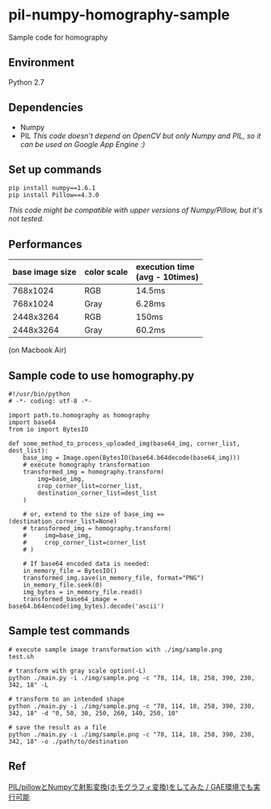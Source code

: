 # pil-numpy-homography-sample
Sample code for homography 

## Environment
Python 2.7  

## Dependencies
- Numpy
- PIL
*This code doesn't depend on OpenCV but only Numpy and PIL, so it can be used on Google App Engine :)*

## Set up commands

```
pip install numpy==1.6.1
pip install Pillow==4.3.0
```
*This code might be compatible with upper versions of Numpy/Pillow, but it's not tested.*

## Performances

| base image size | color scale | execution time<br>(avg - 10times) |
|:------------|:------------|:--------|
| 768x1024 | RGB | 14.5ms |
| 768x1024 | Gray | 6.28ms |
| 2448x3264 | RGB | 150ms |
| 2448x3264 | Gray | 60.2ms |

(on Macbook Air)

## Sample code to use homography.py

```
#!/usr/bin/python
# -*- coding: utf-8 -*-

import path.to.homography as homography
import base64
from io import BytesIO

def some_method_to_process_uploaded_img(base64_img, corner_list, dest_list):
    base_img = Image.open(BytesIO(base64.b64decode(base64_img)))
    # execute homography transformation
    transformed_img = homography.transform(
        img=base_img,
        crop_corner_list=corner_list,
        destination_corner_list=dest_list
    )

    # or, extend to the size of base_img == (destination_corner_list=None)
    # transformed_img = homography.transform(
    #     img=base_img,
    #     crop_corner_list=corner_list
    # )

    # If base64 encoded data is needed:
    in_memory_file = BytesIO()
    transformed_img.save(in_memory_file, format="PNG")
    in_memory_file.seek(0)
    img_bytes = in_memory_file.read()
    transformed_base64_image = base64.b64encode(img_bytes).decode('ascii')
```

## Sample test commands

```
# execute sample image transformation with ./img/sample.png
test.sh

# transform with gray scale option(-L)
python ./main.py -i ./img/sample.png -c "78, 114, 18, 258, 390, 230, 342, 18" -L

# transform to an intended shape
python ./main.py -i ./img/sample.png -c "78, 114, 18, 258, 390, 230, 342, 18" -d "0, 50, 30, 250, 260, 140, 250, 10"

# save the result as a file
python ./main.py -i ./img/sample.png -c "78, 114, 18, 258, 390, 230, 342, 18" -o ./path/to/destination

```

## Ref
[PIL/pillowとNumpyで射影変換(ホモグラフィ変換)をしてみた / GAE環境でも実行可能](https://qiita.com/naosk8/items/cde89dd93044e0abb054)
